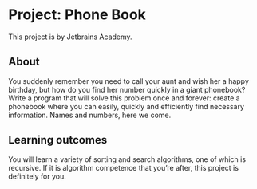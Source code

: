 # Project: Phone Book

This project is by Jetbrains Academy.

## About

You suddenly remember you need to call your aunt and wish her a happy birthday, but how do you find her number quickly
in a giant phonebook? Write a program that will solve this problem once and forever: create a phonebook where you can
easily, quickly and efficiently find necessary information. Names and numbers, here we come.

## Learning outcomes

You will learn a variety of sorting and search algorithms, one of which is recursive. If it is algorithm competence that
you’re after, this project is definitely for you.
